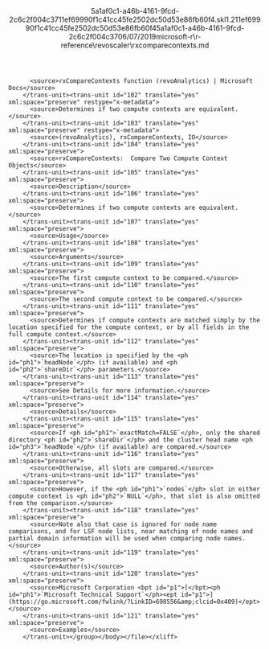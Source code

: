 <?xml version="1.0"?><xliff version="1.2" xmlns="urn:oasis:names:tc:xliff:document:1.2" xmlns:xsi="http://www.w3.org/2001/XMLSchema-instance" xsi:schemaLocation="urn:oasis:names:tc:xliff:document:1.2 xliff-core-1.2-transitional.xsd"><file datatype="xml" original="rxcomparecontexts.md" source-language="en-US" target-language="en-US"><header><tool tool-id="mdxliff" tool-name="mdxliff" tool-version="1.0-4e81c41" tool-company="Microsoft" /><xliffext:skl_file_name xmlns:xliffext="urn:microsoft:content:schema:xliffextensions">5a1af0c1-a46b-4161-9fcd-2c6c2f004c3711ef69990f1c41cc45fe2502dc50d53e86fb60f4.skl</xliffext:skl_file_name><xliffext:version xmlns:xliffext="urn:microsoft:content:schema:xliffextensions">1.2</xliffext:version><xliffext:ms.openlocfilehash xmlns:xliffext="urn:microsoft:content:schema:xliffextensions">11ef69990f1c41cc45fe2502dc50d53e86fb60f4</xliffext:ms.openlocfilehash><xliffext:ms.sourcegitcommit xmlns:xliffext="urn:microsoft:content:schema:xliffextensions">5a1af0c1-a46b-4161-9fcd-2c6c2f004c37</xliffext:ms.sourcegitcommit><xliffext:ms.lasthandoff xmlns:xliffext="urn:microsoft:content:schema:xliffextensions">06/07/2019</xliffext:ms.lasthandoff><xliffext:ms.openlocfilepath xmlns:xliffext="urn:microsoft:content:schema:xliffextensions">microsoft-r\r-reference\revoscaler\rxcomparecontexts.md</xliffext:ms.openlocfilepath></header><body><group id="content" extype="content"><trans-unit id="101" translate="yes" xml:space="preserve" restype="x-metadata">
          <source>rxCompareContexts function (revoAnalytics) | Microsoft Docs</source>
        </trans-unit><trans-unit id="102" translate="yes" xml:space="preserve" restype="x-metadata">
          <source>Determines if two compute contexts are equivalent.</source>
        </trans-unit><trans-unit id="103" translate="yes" xml:space="preserve" restype="x-metadata">
          <source>(revoAnalytics), rxCompareContexts, IO</source>
        </trans-unit><trans-unit id="104" translate="yes" xml:space="preserve">
          <source>rxCompareContexts:  Compare Two Compute Context Objects</source>
        </trans-unit><trans-unit id="105" translate="yes" xml:space="preserve">
          <source>Description</source>
        </trans-unit><trans-unit id="106" translate="yes" xml:space="preserve">
          <source>Determines if two compute contexts are equivalent.</source>
        </trans-unit><trans-unit id="107" translate="yes" xml:space="preserve">
          <source>Usage</source>
        </trans-unit><trans-unit id="108" translate="yes" xml:space="preserve">
          <source>Arguments</source>
        </trans-unit><trans-unit id="109" translate="yes" xml:space="preserve">
          <source>The first compute context to be compared.</source>
        </trans-unit><trans-unit id="110" translate="yes" xml:space="preserve">
          <source>The second compute context to be compared.</source>
        </trans-unit><trans-unit id="111" translate="yes" xml:space="preserve">
          <source>Determines if compute contexts are matched simply by the location specified for the compute context, or by all fields in the full compute context.</source>
        </trans-unit><trans-unit id="112" translate="yes" xml:space="preserve">
          <source>The location is specified by the <ph id="ph1">`headNode`</ph> (if available) and <ph id="ph2">`shareDir`</ph> parameters.</source>
        </trans-unit><trans-unit id="113" translate="yes" xml:space="preserve">
          <source>See Details for more information.</source>
        </trans-unit><trans-unit id="114" translate="yes" xml:space="preserve">
          <source>Details</source>
        </trans-unit><trans-unit id="115" translate="yes" xml:space="preserve">
          <source>If <ph id="ph1">`exactMatch=FALSE`</ph>, only the shared directory <ph id="ph2">`shareDir`</ph> and the cluster head name <ph id="ph3">`headNode`</ph> (if available) are compared.</source>
        </trans-unit><trans-unit id="116" translate="yes" xml:space="preserve">
          <source>Otherwise, all slots are compared.</source>
        </trans-unit><trans-unit id="117" translate="yes" xml:space="preserve">
          <source>However, if the <ph id="ph1">`nodes`</ph> slot in either compute context is <ph id="ph2">`NULL`</ph>, that slot is also omitted from the comparison.</source>
        </trans-unit><trans-unit id="118" translate="yes" xml:space="preserve">
          <source>Note also that case is ignored for node name comparisons, and for LSF node lists, near matching of node names and partial domain information will be used when comparing node names.</source>
        </trans-unit><trans-unit id="119" translate="yes" xml:space="preserve">
          <source>Author(s)</source>
        </trans-unit><trans-unit id="120" translate="yes" xml:space="preserve">
          <source>Microsoft Corporation <bpt id="p1">[</bpt><ph id="ph1">`Microsoft Technical Support`</ph><ept id="p1">](https://go.microsoft.com/fwlink/?LinkID=698556&amp;clcid=0x409)</ept></source>
        </trans-unit><trans-unit id="121" translate="yes" xml:space="preserve">
          <source>Examples</source>
        </trans-unit></group></body></file></xliff>